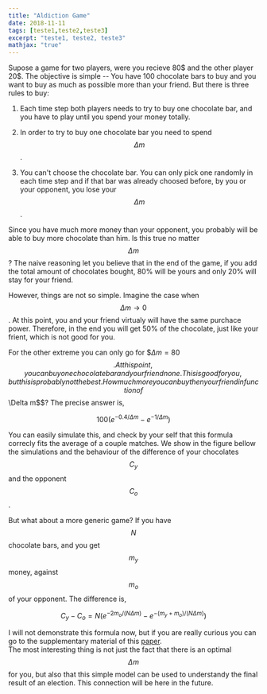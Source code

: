 ```yaml
---
title: "Aldiction Game"	
date: 2018-11-11
tags: [teste1,teste2,teste3]
excerpt: "teste1, teste2, teste3"
mathjax: "true"
---
```




Supose a game for two players, were you recieve 80$ and the other player 20$. 
The objective is simple -- You have 100 chocolate bars to buy and you want to buy as much 
as possible more than your friend. But there is three rules to buy:

1. Each time step both players needs to try to buy one chocolate bar, and you have to play until you spend your money totally. 

2. In order to try to buy one chocolate bar you need to spend $$\Delta m$$. 

3. You can't choose the chocolate bar. You can only pick one randomly in each time step and 
if that bar was already choosed before, by you or your opponent, you lose your $$\Delta m$$.

Since you have much more money than your opponent, you probably will be able to buy more chocolate
than him. Is this true no matter $$\Delta m$$? The naive reasoning let you believe that in the end of the game,
if you add the total amount of chocolates bought, 80% will be yours and only 20% will stay for your friend. 

However, things are not so simple. Imagine the case when $$\Delta m \to 0$$. At this point, you and 
your friend virtualy will have the same purchace power. Therefore, in the end you will get 50% of the chocolate,
just like your frient, which is not good for you. 

For the other extreme you can only go for $$\Delta m = 80$ $$. At this point, you can buy one chocolate bar
and your friend none. This is good for you, but this is probably not the best. How much more you can 
buy then your friend in function of $$\Delta m$$? The precise answer is,

$$100 (e^{-0.4/\Delta m} - e^{-1/\Delta m})$$

 
You can easily simulate this, and check by your self that this formula correcly fits 
the average of a couple matches. We show in the figure bellow the simulations and 
the behaviour of the difference of your chocolates $$C_y$$ and the opponent $$C_o$$.

<!--INSERT FIGURE HERE -->


But what about a more generic game? If you have $$N$$ chocolate bars, and you get 
$$m_y$$ money, against $$m_o$$ of your opponent. The difference is,


$$C_y-C_o = N (e^{-2m_o/(N \Delta m)} - e^{-(m_y+m_o)/(N \Delta m)})$$


I will not demonstrate this formula now, but if you are really curious you can go 
to the supplementary material of this [paper](https://journals.plos.org/plosone/article?id=10.1371/journal.pone.0201654).  
The most interesting thing is not just the fact that there is an optimal $$\Delta m$$ for you, but also 
that this simple model can be used to understandy the final result of an election. This connection 
will be here in the future. 






<!--# H1 opa-->

<!--## H2 opa-->

<!--### H3 opa-->

<!--opaopaoapoapoapaopoap.-->

<!--here is some *italics*. -->

<!--asjkahsj **opaopaopa** hdasjdha.-->

<!--heheheh:-->
<!--* 111-->
<!--+ 222-->
<!--- 333-->

<!--Python code block:-->

<!--```python-->
<!--		import numpy as np-->
<!--		def test_function(x,y):-->
<!--			z = np.sum(x,y)-->
<!--			return z-->
<!--```-->

<!--math:-->

<!--$$x^3=y^3+z^3$$-->




